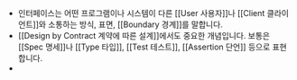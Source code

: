 - 인터페이스는 어떤 프로그램이나 시스템이 다른 [[User 사용자]]나 [[Client 클라이언트]]와 소통하는 방식, 표면, [[Boundary 경계]]를 말합니다.
- [[Design by Contract 계약에 따른 설계]]에서도 중요한 개념입니다. 보통은 [[Spec 명세]]나 [[Type 타입]], [[Test 테스트]], [[Assertion 단언]] 등으로 표현합니다.
-